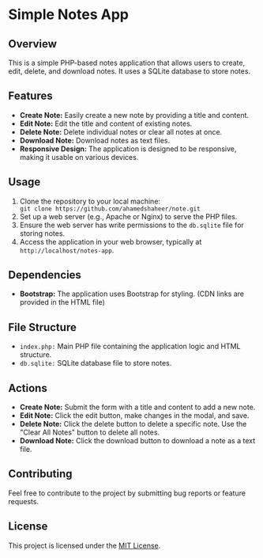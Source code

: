 <!DOCTYPE html>
<html lang="en">

<head>
    <meta charset="UTF-8">
    <meta name="viewport" content="width=device-width, initial-scale=1.0">
</head>

<body>
    <h1>Simple Notes App</h1>
    <h2>Overview</h2>
    <p>This is a simple PHP-based notes application that allows users to create, edit, delete, and download notes. It uses a SQLite database to store notes.</p>
    <h2>Features</h2>
    <ul>
        <li><strong>Create Note:</strong> Easily create a new note by providing a title and content.</li>
        <li><strong>Edit Note:</strong> Edit the title and content of existing notes.</li>
        <li><strong>Delete Note:</strong> Delete individual notes or clear all notes at once.</li>
        <li><strong>Download Note:</strong> Download notes as text files.</li>
        <li><strong>Responsive Design:</strong> The application is designed to be responsive, making it usable on various devices.</li>
    </ul>
    <h2>Usage</h2>
    <ol>
        <li>Clone the repository to your local machine:</li>
        <code>git clone https://github.com/ahamedshaheer/note.git</code>
        <li>Set up a web server (e.g., Apache or Nginx) to serve the PHP files.</li>
        <li>Ensure the web server has write permissions to the <code>db.sqlite</code> file for storing notes.</li>
        <li>Access the application in your web browser, typically at <code>http://localhost/notes-app</code>.</li>
    </ol>
    <h2>Dependencies</h2>
    <ul>
        <li><strong>Bootstrap:</strong> The application uses Bootstrap for styling. (CDN links are provided in the HTML file)</li>
    </ul>
    <h2>File Structure</h2>
    <ul>
        <li><code>index.php:</code> Main PHP file containing the application logic and HTML structure.</li>
        <li><code>db.sqlite:</code> SQLite database file to store notes.</li>
    </ul>
    <h2>Actions</h2>
    <ul>
        <li><strong>Create Note:</strong> Submit the form with a title and content to add a new note.</li>
        <li><strong>Edit Note:</strong> Click the edit button, make changes in the modal, and save.</li>
        <li><strong>Delete Note:</strong> Click the delete button to delete a specific note. Use the "Clear All Notes" button to delete all notes.</li>
        <li><strong>Download Note:</strong> Click the download button to download a note as a text file.</li>
    </ul>
    <h2>Contributing</h2>
    <p>Feel free to contribute to the project by submitting bug reports or feature requests.</p>
    <h2>License</h2>
    <p>This project is licensed under the <a href="LICENSE">MIT License</a>.</p>

</body>
</html>
